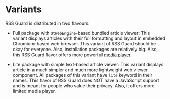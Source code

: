 Variants
========
RSS Guard is distributed in two flavours:
* Full package with `QtWebEngine`-based bundled article viewer: This variant displays articles with their full formatting and layout in embedded Chromium-based web browser. This variant of RSS Guard should be okay for everyone. Also, installation packages are relatively big. Also, this RSS Guard flavor offers more powerful [media player](features/mediaplayer).

* Lite package with simple text-based article viewer: This variant displays article in a much simpler and much more lightweight web viewer component. All packages of this variant have `lite` keyword in their names. This flavor of RSS Guard does NOT have a JavaScript support and is meant for people who value their privacy. Also, it offers more limited media player.